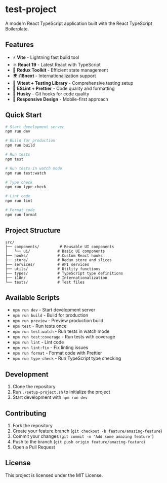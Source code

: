 # test-project

A modern React TypeScript application built with the React TypeScript Boilerplate.

## Features

- ⚡️ **Vite** - Lightning fast build tool
- ⚛️ **React 19** - Latest React with TypeScript
- 🎯 **Redux Toolkit** - Efficient state management
- 🌍 **i18next** - Internationalization support
- 🧪 **Vitest + Testing Library** - Comprehensive testing setup
- 🎨 **ESLint + Prettier** - Code quality and formatting
- 🐶 **Husky** - Git hooks for code quality
- 📱 **Responsive Design** - Mobile-first approach

## Quick Start

```bash
# Start development server
npm run dev

# Build for production
npm run build

# Run tests
npm test

# Run tests in watch mode
npm run test:watch

# Type check
npm run type-check

# Lint code
npm run lint

# Format code
npm run format
```

## Project Structure

```
src/
├── components/         # Reusable UI components
│   └── ui/            # Basic UI components
├── hooks/             # Custom React hooks
├── store/             # Redux store and slices
├── services/          # API services
├── utils/             # Utility functions
├── types/             # TypeScript type definitions
├── i18n/              # Internationalization
└── tests/             # Test files
```

## Available Scripts

- `npm run dev` - Start development server
- `npm run build` - Build for production
- `npm run preview` - Preview production build
- `npm test` - Run tests once
- `npm run test:watch` - Run tests in watch mode
- `npm run test:coverage` - Run tests with coverage
- `npm run lint` - Lint code
- `npm run lint:fix` - Fix linting issues
- `npm run format` - Format code with Prettier
- `npm run type-check` - Run TypeScript type checking

## Development

1. Clone the repository
2. Run `./setup-project.sh` to initialize the project
3. Start development with `npm run dev`

## Contributing

1. Fork the repository
2. Create your feature branch (`git checkout -b feature/amazing-feature`)
3. Commit your changes (`git commit -m 'Add some amazing feature'`)
4. Push to the branch (`git push origin feature/amazing-feature`)
5. Open a Pull Request

## License

This project is licensed under the MIT License.
